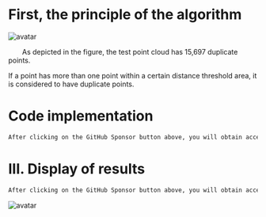#  First, the principle of the algorithm 

 ![avatar]( 58f07ae3b4dd4083999e42debca151ee.png) 

   As depicted in the figure, the test point cloud has 15,697 duplicate points.  

 If a point has more than one point within a certain distance threshold area, it is considered to have duplicate points. 

#  Code implementation 

  ```python  
After clicking on the GitHub Sponsor button above, you will obtain access permissions to my private code repository ( https://github.com/slowlon/my_code_bar ) to view this blog code. By searching the code number of this blog, you can find the code you need, code number is: 2024020309574170849
  ```  
#  III. Display of results 

  ```python  
After clicking on the GitHub Sponsor button above, you will obtain access permissions to my private code repository ( https://github.com/slowlon/my_code_bar ) to view this blog code. By searching the code number of this blog, you can find the code you need, code number is: 2024020309574170849
  ```  
 ![avatar]( b381a17121304a0f80a445b51e4c5ef0.png) 

